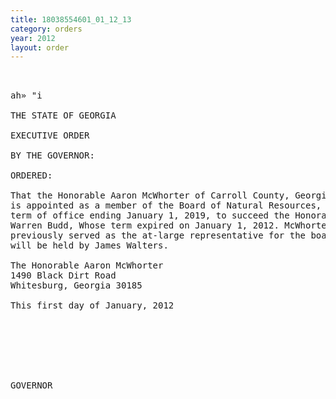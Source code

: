 ```yaml
---
title: 18038554601_01_12_13
category: orders
year: 2012
layout: order
---
```


<pre> 

ah» "i 

THE STATE OF GEORGIA

EXECUTIVE ORDER

BY THE GOVERNOR:

ORDERED:

That the Honorable Aaron McWhorter of Carroll County, Georgia,
is appointed as a member of the Board of Natural Resources, for a
term of office ending January 1, 2019, to succeed the Honorable
Warren Budd, Whose term expired on January 1, 2012. McWhorter
previously served as the at-large representative for the board, which
will be held by James Walters.

The Honorable Aaron McWhorter
1490 Black Dirt Road
Whitesburg, Georgia 30185

This first day of January, 2012

 
 

  
 

GOVERNOR

</pre>
